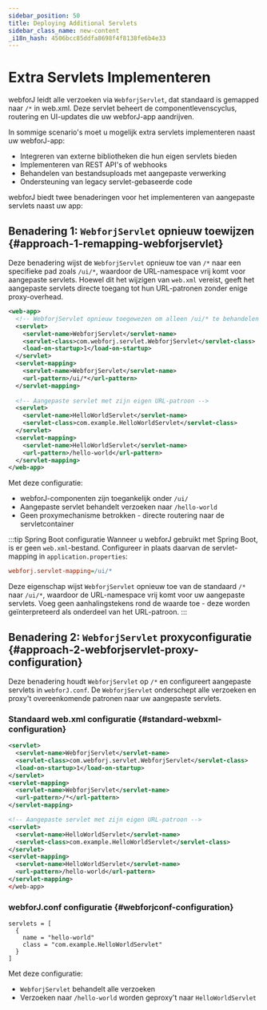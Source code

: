 ```yaml
---
sidebar_position: 50
title: Deploying Additional Servlets
sidebar_class_name: new-content
_i18n_hash: 4506bcc85ddfa8698f4f8138fe6b4e33
---
```

<!-- vale off -->
# Extra Servlets Implementeren <DocChip chip='since' label='25.02' />
<!-- vale on -->

webforJ leidt alle verzoeken via `WebforjServlet`, dat standaard is gemapped naar `/*` in web.xml. Deze servlet beheert de componentlevenscyclus, routering en UI-updates die uw webforJ-app aandrijven.

In sommige scenario's moet u mogelijk extra servlets implementeren naast uw webforJ-app:
- Integreren van externe bibliotheken die hun eigen servlets bieden
- Implementeren van REST API's of webhooks
- Behandelen van bestandsuploads met aangepaste verwerking
- Ondersteuning van legacy servlet-gebaseerde code

webforJ biedt twee benaderingen voor het implementeren van aangepaste servlets naast uw app:

## Benadering 1: `WebforjServlet` opnieuw toewijzen {#approach-1-remapping-webforjservlet}

Deze benadering wijst de `WebforjServlet` opnieuw toe van `/*` naar een specifieke pad zoals `/ui/*`, waardoor de URL-namespace vrij komt voor aangepaste servlets. Hoewel dit het wijzigen van `web.xml` vereist, geeft het aangepaste servlets directe toegang tot hun URL-patronen zonder enige proxy-overhead.

```xml
<web-app>
  <!-- WebforjServlet opnieuw toegewezen om alleen /ui/* te behandelen -->
  <servlet>
    <servlet-name>WebforjServlet</servlet-name>
    <servlet-class>com.webforj.servlet.WebforjServlet</servlet-class>
    <load-on-startup>1</load-on-startup>
  </servlet>
  <servlet-mapping>
    <servlet-name>WebforjServlet</servlet-name>
    <url-pattern>/ui/*</url-pattern>
  </servlet-mapping>
  
  <!-- Aangepaste servlet met zijn eigen URL-patroon -->
  <servlet>
    <servlet-name>HelloWorldServlet</servlet-name>
    <servlet-class>com.example.HelloWorldServlet</servlet-class>
  </servlet>
  <servlet-mapping>
    <servlet-name>HelloWorldServlet</servlet-name>
    <url-pattern>/hello-world</url-pattern>
  </servlet-mapping>
</web-app>
```

Met deze configuratie:
- webforJ-componenten zijn toegankelijk onder `/ui/`
- Aangepaste servlet behandelt verzoeken naar `/hello-world`
- Geen proxymechanisme betrokken - directe routering naar de servletcontainer

:::tip Spring Boot configuratie
Wanneer u webforJ gebruikt met Spring Boot, is er geen `web.xml`-bestand. Configureer in plaats daarvan de servlet-mapping in `application.properties`:

```Ini
webforj.servlet-mapping=/ui/*
```

Deze eigenschap wijst `WebforjServlet` opnieuw toe van de standaard `/*` naar `/ui/*`, waardoor de URL-namespace vrij komt voor uw aangepaste servlets. Voeg geen aanhalingstekens rond de waarde toe - deze worden geïnterpreteerd als onderdeel van het URL-patroon.
:::

## Benadering 2: `WebforjServlet` proxyconfiguratie {#approach-2-webforjservlet-proxy-configuration}

Deze benadering houdt `WebforjServlet` op `/*` en configureert aangepaste servlets in `webforJ.conf`. De `WebforjServlet` onderschept alle verzoeken en proxy't overeenkomende patronen naar uw aangepaste servlets.

### Standaard web.xml configuratie {#standard-webxml-configuration}

```xml
<servlet>
  <servlet-name>WebforjServlet</servlet-name>
  <servlet-class>com.webforj.servlet.WebforjServlet</servlet-class>
  <load-on-startup>1</load-on-startup>
</servlet>
<servlet-mapping>
  <servlet-name>WebforjServlet</servlet-name>
  <url-pattern>/*</url-pattern>
</servlet-mapping>

<!-- Aangepaste servlet met zijn eigen URL-patroon -->
<servlet>
  <servlet-name>HelloWorldServlet</servlet-name>
  <servlet-class>com.example.HelloWorldServlet</servlet-class>
</servlet>
<servlet-mapping>
  <servlet-name>HelloWorldServlet</servlet-name>
  <url-pattern>/hello-world</url-pattern>
</servlet-mapping>
</web-app>
```

### webforJ.conf configuratie {#webforjconf-configuration}

```hocon
servlets = [
  {
    name = "hello-world"
    class = "com.example.HelloWorldServlet"
  }
]
```

Met deze configuratie:
- `WebforjServlet` behandelt alle verzoeken
- Verzoeken naar `/hello-world` worden geproxy't naar `HelloWorldServlet`
